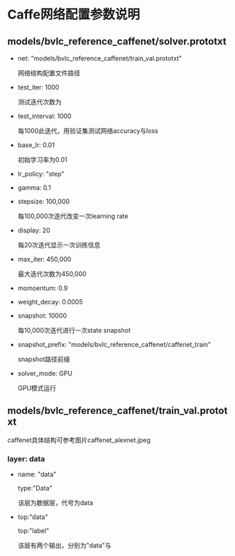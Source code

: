 # Caffe网络配置参数说明

## models/bvlc_reference_caffenet/solver.prototxt

- net: "models/bvlc_reference_caffenet/train_val.prototxt"

    网络结构配置文件路径
    
- test_iter: 1000

    测试迭代次数为

- test_interval: 1000

    每1000此迭代，用验证集测试网络accuracy与loss
    
- base_lr: 0.01

    初始学习率为0.01
    
- lr_policy: "step"

- gamma: 0.1

- stepsize: 100,000

    每100,000次迭代改变一次learning rate
    
- display: 20

    每20次迭代显示一次训练信息
    
- max_iter: 450,000

    最大迭代次数为450,000
    
- momoentum: 0.9

- weight_decay: 0.0005

- snapshot: 10000

    每10,000次迭代进行一次state snapshot
    
- snapshot_prefix: "models/bvlc_reference_caffenet/caffenet_train"
 
    snapshot路径前缀
    
- solver_mode: GPU

    GPU模式运行
    

## models/bvlc_reference_caffenet/train_val.prototxt

caffenet具体结构可参考图片caffenet_alexnet.jpeg

### layer: data

- name: "data"  

    type:"Data"

    该层为数据层，代号为data
    
- top:"data"

    top:"label"
    
    该层有两个输出，分别为"data"与